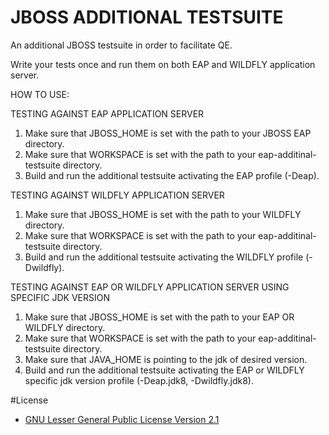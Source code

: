 # JBOSS ADDITIONAL TESTSUITE
An additional JBOSS testsuite in order to facilitate QE.

Write your tests once and run them on both EAP and WILDFLY application server.


HOW TO USE:

TESTING AGAINST EAP APPLICATION SERVER

1. Make sure that JBOSS_HOME is set with the path to your JBOSS EAP directory.
2. Make sure that WORKSPACE is set with the path to your eap-additinal-testsuite directory.
3. Build and run the additional testsuite activating the EAP profile (-Deap).

TESTING AGAINST WILDFLY APPLICATION SERVER

1. Make sure that JBOSS_HOME is set with the path to your WILDFLY directory.
2. Make sure that WORKSPACE is set with the path to your eap-additinal-testsuite directory.
3. Build and run the additional testsuite activating the WILDFLY profile (-Dwildfly).

TESTING AGAINST EAP OR WILDFLY APPLICATION SERVER USING SPECIFIC JDK VERSION

1. Make sure that JBOSS_HOME is set with the path to your EAP OR WILDFLY directory.
2. Make sure that WORKSPACE is set with the path to your eap-additinal-testsuite directory.
3. Make sure that JAVA_HOME is pointing to the jdk of desired version.
4. Build and run the additional testsuite activating the EAP or WILDFLY specific jdk version profile (-Deap.jdk8, -Dwildfly.jdk8).


#License 
* [GNU Lesser General Public License Version 2.1](http://www.gnu.org/licenses/lgpl-2.1-standalone.html)

